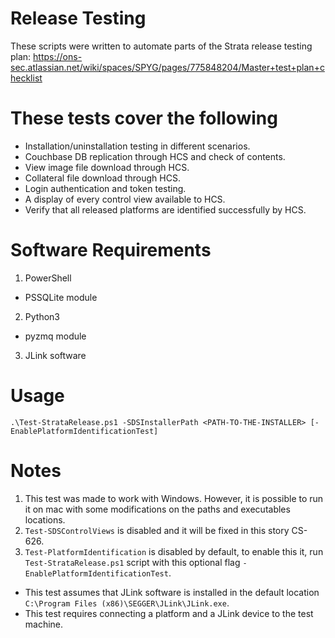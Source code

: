 # Release Testing

These scripts were written to automate parts of the Strata release testing plan:
https://ons-sec.atlassian.net/wiki/spaces/SPYG/pages/775848204/Master+test+plan+checklist

# These tests cover the following

* Installation/uninstallation testing in different scenarios.
* Couchbase DB replication through HCS and check of contents.
* View image file download through HCS.
* Collateral file download through HCS.
* Login authentication and token testing.
* A display of every control view available to HCS.
* Verify that all released platforms are identified successfully by HCS.

# Software Requirements
1. PowerShell
  * PSSQLite module
2. Python3
  * pyzmq module
3. JLink software

# Usage 
`.\Test-StrataRelease.ps1 -SDSInstallerPath <PATH-TO-THE-INSTALLER> [-EnablePlatformIdentificationTest]`

# Notes
1. This test was made to work with Windows. However, it is possible to run it on mac with some modifications on the paths and executables locations.
1. `Test-SDSControlViews` is disabled and it will be fixed in this story CS-626.
2. `Test-PlatformIdentification` is disabled by default, to enable this it, run `Test-StrataRelease.ps1` script with this optional flag `-EnablePlatformIdentificationTest`.
  * This test assumes that JLink software is installed in the default location `C:\Program Files (x86)\SEGGER\JLink\JLink.exe`.
  * This test requires connecting a platform and a JLink device to the test machine.
